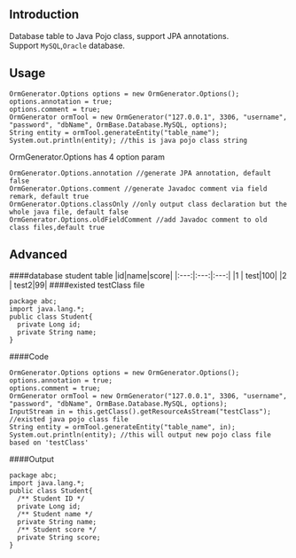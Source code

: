 Introduction
---
Database table to Java Pojo class, support JPA annotations.
<br/>
Support `MySQL`,`Oracle` database.
<br/>

Usage
---
```
OrmGenerator.Options options = new OrmGenerator.Options();
options.annotation = true;
options.comment = true;
OrmGenerator ormTool = new OrmGenerator("127.0.0.1", 3306, "username", "password", "dbName", OrmBase.Database.MySQL, options);
String entity = ormTool.generateEntity("table_name");
System.out.println(entity); //this is java pojo class string
```
OrmGenerator.Options has 4 option param
```
OrmGenerator.Options.annotation //generate JPA annotation, default false
OrmGenerator.Options.comment //generate Javadoc comment via field remark, default true
OrmGenerator.Options.classOnly //only output class declaration but the whole java file, default false
OrmGenerator.Options.oldFieldComment //add Javadoc comment to old class files,default true
```
Advanced
---
####database student table
|id|name|score|
|:---:|:---:|:---:|
|1 | test|100|
|2 | test2|99|
####existed testClass file
```
package abc;
import java.lang.*;
public class Student{
  private Long id;
  private String name;
}
```
####Code
```
OrmGenerator.Options options = new OrmGenerator.Options();
options.annotation = true;
options.comment = true;
OrmGenerator ormTool = new OrmGenerator("127.0.0.1", 3306, "username", "password", "dbName", OrmBase.Database.MySQL, options);
InputStream in = this.getClass().getResourceAsStream("testClass"); //existed java pojo class file
String entity = ormTool.generateEntity("table_name", in);
System.out.println(entity); //this will output new pojo class file based on 'testClass'
```
####Output
```
package abc;
import java.lang.*;
public class Student{
  /** Student ID */
  private Long id;
  /** Student name */
  private String name;
  /** Student score */
  private String score;
}
```
